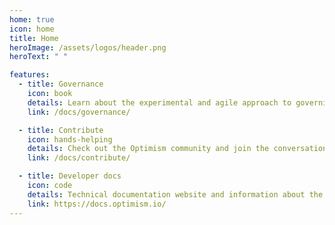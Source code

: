 ```yaml
---
home: true
icon: home
title: Home
heroImage: /assets/logos/header.png
heroText: " "

features:
  - title: Governance
    icon: book
    details: Learn about the experimental and agile approach to governing the Optimism Collective.
    link: /docs/governance/

  - title: Contribute
    icon: hands-helping
    details: Check out the Optimism community and join the conversation.
    link: /docs/contribute/

  - title: Developer docs
    icon: code
    details: Technical documentation website and information about the OP Stack.
    link: https://docs.optimism.io/
---
```

